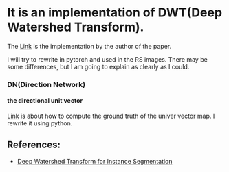 # It is an implementation of DWT(Deep Watershed Transform).

The [Link](https://github.com/min2209/dwt) is the implementation by the author of the paper.

I will try to rewrite in pytorch and used in the RS images.
There may be some differences, but I am going to explain as clearly as I could.

### DN(Direction Network)
#### the directional unit vector
[Link](https://github.com/min2209/dwt/blob/master/matlab/generate_GT_cityscapes_unified.m) is about how to compute the ground truth of the univer vector map. 
I rewrite it using python.

## References:
* [Deep Watershed Transform for Instance Segmentation](https://arxiv.org/pdf/1611.08303.pdf)
